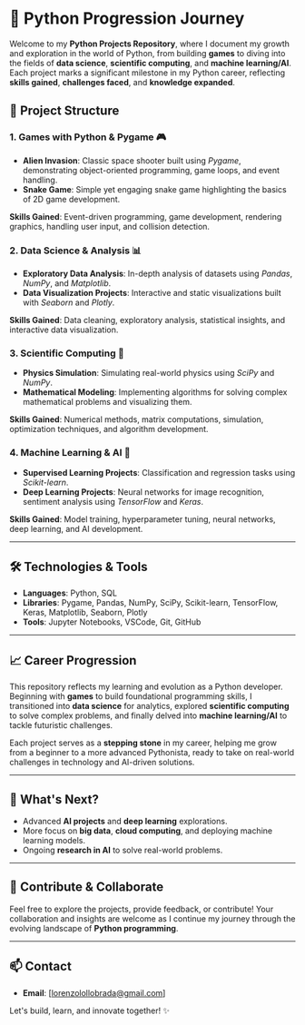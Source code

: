# 🚀 Python Progression Journey

Welcome to my **Python Projects Repository**, where I document my growth and exploration in the world of Python, from building **games** to diving into the fields of **data science**, **scientific computing**, and **machine learning/AI**. Each project marks a significant milestone in my Python career, reflecting **skills gained**, **challenges faced**, and **knowledge expanded**.

## 📂 Project Structure

### 1. Games with Python & Pygame 🎮
- **Alien Invasion**: Classic space shooter built using *Pygame*, demonstrating object-oriented programming, game loops, and event handling.
- **Snake Game**: Simple yet engaging snake game highlighting the basics of 2D game development.

**Skills Gained**: Event-driven programming, game development, rendering graphics, handling user input, and collision detection.

### 2. Data Science & Analysis 📊
- **Exploratory Data Analysis**: In-depth analysis of datasets using *Pandas*, *NumPy*, and *Matplotlib*.
- **Data Visualization Projects**: Interactive and static visualizations built with *Seaborn* and *Plotly*.

**Skills Gained**: Data cleaning, exploratory analysis, statistical insights, and interactive data visualization.

### 3. Scientific Computing 🔬
- **Physics Simulation**: Simulating real-world physics using *SciPy* and *NumPy*.
- **Mathematical Modeling**: Implementing algorithms for solving complex mathematical problems and visualizing them.

**Skills Gained**: Numerical methods, matrix computations, simulation, optimization techniques, and algorithm development.

### 4. Machine Learning & AI 🤖
- **Supervised Learning Projects**: Classification and regression tasks using *Scikit-learn*.
- **Deep Learning Projects**: Neural networks for image recognition, sentiment analysis using *TensorFlow* and *Keras*.

**Skills Gained**: Model training, hyperparameter tuning, neural networks, deep learning, and AI development.

---

## 🛠 Technologies & Tools
- **Languages**: Python, SQL
- **Libraries**: Pygame, Pandas, NumPy, SciPy, Scikit-learn, TensorFlow, Keras, Matplotlib, Seaborn, Plotly
- **Tools**: Jupyter Notebooks, VSCode, Git, GitHub

---

## 📈 Career Progression

This repository reflects my learning and evolution as a Python developer. Beginning with **games** to build foundational programming skills, I transitioned into **data science** for analytics, explored **scientific computing** to solve complex problems, and finally delved into **machine learning/AI** to tackle futuristic challenges.

Each project serves as a **stepping stone** in my career, helping me grow from a beginner to a more advanced Pythonista, ready to take on real-world challenges in technology and AI-driven solutions.

---

## 🌱 What's Next?
- Advanced **AI projects** and **deep learning** explorations.
- More focus on **big data**, **cloud computing**, and deploying machine learning models.
- Ongoing **research in AI** to solve real-world problems.

---

## 🤝 Contribute & Collaborate
Feel free to explore the projects, provide feedback, or contribute! Your collaboration and insights are welcome as I continue my journey through the evolving landscape of **Python programming**.

---

## 📫 Contact
- **Email**: [lorenzolollobrada@gmail.com]

Let's build, learn, and innovate together! ✨
